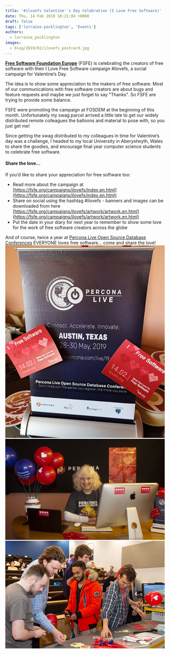 ```yaml
---
title: '#ilovefs Valentine''s Day Celebration (I Love Free Software)'
date: Thu, 14 Feb 2019 10:21:04 +0000
draft: false
tags: ['lorraine.pocklington', 'Events']
authors:
  - lorraine_pocklington
images:
  - blog/2019/02/ilovefs_postcard.jpg
---
```


[**Free Software Foundation Europe**](https://fsfe.org/) (FSFE) is celebrating the creators of free software with their I Love Free Software campaign #ilovefs, a social campaign for Valentine’s Day. 

The idea is to show some appreciation to the makers of free software. Most of our communications with free software creators are about bugs and feature requests and maybe we just forget to say "Thanks". So FSFE are trying to provide some balance. 

FSFE were promoting the campaign at FOSDEM at the beginning of this month. Unfortunately my swag parcel arrived a little late to get our widely distributed remote colleagues the balloons and material to pose with, so you just get me! 

Since getting the swag distributed to my colleagues in time for Valentine’s day was a challenge, I headed to my local University in Aberystwyth, Wales to share the goodies, and encourage final year computer science students to celebrate free software.

#### Share the love...

If you’d like to share your appreciation for free software too:

*   Read more about the campaign at [https://fsfe.org/campaigns/ilovefs/index.en.html](https://fsfe.org/campaigns/ilovefs/index.en.html)
*   Share on social using the hashtag #ilovefs - banners and images can be downloaded from here [https://fsfe.org/campaigns/ilovefs/artwork/artwork.en.html](https://fsfe.org/campaigns/ilovefs/artwork/artwork.en.html)
*   Put the date in your diary for next year to remember to show some love for the work of free software creators across the globe

And of course, twice a year at [Percona Live Open Source Database Conferences](https://www.percona.com/live/19/) EVERYONE loves free software... come and share the love! [![](blog/2019/02/percona_ilovefs.jpg)](https://www.percona.com/live/19/) ![](blog/2019/02/ilovefs-1.jpg) ![](blog/2019/02/ilovefs-5.jpg)